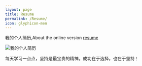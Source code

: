 ```yaml
---
layout: page
title: Resume
permalink: /Resume/
icon: glyphicon-men
---
```


我的个人简历,About the online version [resume]()
   
![我的个人简历](./微博图片.jpg)




每天学习一点点，坚持是最宝贵的精神。成功在于选择，也在于坚持！
